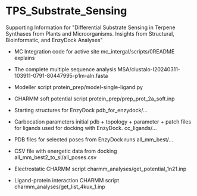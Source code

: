 # TPS_Substrate_Sensing
Supporting Information for "Differential Substrate Sensing in Terpene Synthases from Plants and Microorganisms. Insights from Structural, Bioinformatic, and EnzyDock Analyses"

- MC Integration code for active site
	mc_intergal/scripts/0README explains

- The complete multiple sequence analysis
	MSA/clustalo-I20240311-103911-0791-80447995-p1m-aln.fasta

- Modeller script
	protein_prep/model-single-ligand.py

- CHARMM soft potential script
	protein_prep/prep_prot_2a_soft.inp

- Starting structures for EnzyDock
	pdb_for_enzydock/...

- Carbocation parameters
	initial pdb + topology + parameter + patch files for ligands used for docking with EnzyDock.
	cc_ligands/…

- PDB files for selected poses from EnzyDock runs
	all_mm_best/…

- CSV file with energetic data from docking
	all_mm_best2_to_si/all_poses.csv

- Electrostatic CHARMM script
	charmm_analyses/get_potential_1n21.inp

- Ligand-protein interaction CHARMM script
	charmm_analyses/get_list_4kux_1.inp

